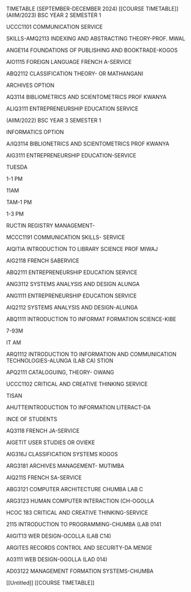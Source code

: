 TIMETABLE (SEPTEMBER-DECEMBER 2024)
[[COURSE TIMETABLE]] 
(AIIM/2023) BSC YEAR 2 SEMESTER 1

UCCC1101 COMMUNICATION SERVICE

SKILLS-AMQ2113 INDEXING AND ABSTRACTING THEORY-PROF. MWAL

ANGE114 FOUNDATIONS OF PUBLISHING AND BOOKTRADE-KOGOS

AIO1115 FOREIGN LANGUAGE FRENCH A-SERVICE

ABQ2112 CLASSIFICATION THEORY- OR MATHANGANI

ARCHIVES OPTION

AQ3114 BIBLIOMETRICS AND SCIENTOMETRICS PROF KWANYA

ALIQ3111 ENTREPRENEURSHIP EDUCATION SERVICE

(AIIM/2022) BSC YEAR 3 SEMESTER 1

INFORMATICS OPTION

A/IQ3114 BIBLIONETRICS AND SCIENTOMETRICS PROF KWANYA

AIG3111 ENTREPRENEURSHIP EDUCATION-SERVICE

TUESDA

1-1 PM

11AM

TAM-1 PM

1-3 PM

RUCTIN REGISTRY MANAGEMENT-

MCCC1191 COMMUNICATION SKILLS- SERVICE

AIQITIA INTRODUCTION TO LIBRARY SCIENCE PROF MIWAJ

AIG2118 FRENCH SABERVICE

ABQ2111 ENTREPRENEURSHIP EDUCATION SERVICE

ANG3112 SYSTEMS ANALYSIS AND DESIGN ALUNGA

ANG1111 ENTREPRENEURSHIP EDUCATION SERVICE

AIQ2112 SYSTEMS ANALYSIS AND DESIGN-ALUNGA

ABQ1111 INTRODUCTION TO INFORMAT FORMATION SCIENCE-KIBE

7-93M

IT AM

ARQ1112 INTRODUCTION TO INFORMATION AND COMMUNICATION TECHNOLOGIES-ALUNGA (LAB CA) STION

APQ2111 CATALOGUING, THEORY- OWANG

UCCC1102 CRITICAL AND CREATIVE THINKING SERVICE

TISAN

AHUTTEINTRODUCTION TO INFORMATION LITERACT-DA

INCE OF STUDENTS

AQ3118 FRENCH JA-SERVICE

AIGETIT USER STUDIES OR OVIEKE

AIG316J CLASSIFICATION SYSTEMS KOGOS

ARG3181 ARCHIVES MANAGEMENT- MUTIMBA

AIQ211S FRENCH SA-SERVICE

ABG3121 COMPUTER ARCHITECTURE CHUMBA LAB C

ARG3123 HUMAN COMPUTER INTERACTION (CH-OGOLLA

HCOC 183 CRITICAL AND CREATIVE THINKING-SERVICE

2115 INTRODUCTION TO PROGRAMMING-CHUMBA (LAB 0141

AlIGIT13 WER DESIGN-OCOLLA (LAB C14)

ARGITES RECORDS CONTROL AND SECURITY-DA MENGE

A03111 WEB DESIGN-OGOLLA (LAD 014)

AD03122 MANAGEMENT FORMATION SYSTEMS-CHUMBA

[[Untitled]] [[COURSE TIMETABLE]] 